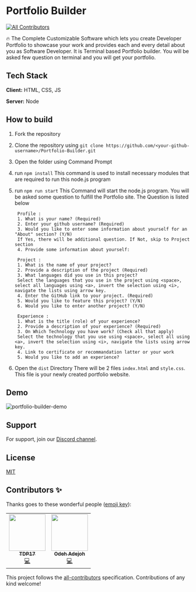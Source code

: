 # Portfolio Builder
<!-- ALL-CONTRIBUTORS-BADGE:START - Do not remove or modify this section -->
[![All Contributors](https://img.shields.io/badge/all_contributors-2-orange.svg?style=flat-square)](#contributors-)
<!-- ALL-CONTRIBUTORS-BADGE:END -->

🔥 The Complete Customizable Software which lets you create Developer Portfolio
to showcase your work and provides each and every detail about you as Software
Developer.
It is Terminal based Portfolio builder. You will be asked few question on terminal and
you will get your portfolio.

## Tech Stack

**Client:** HTML, CSS, JS

**Server:** Node

## How to build

1. Fork the repository

2. Clone the repository using `git clone https://github.com/<your-github-username>/Portfolio-Builder.git`

3. Open the folder using Command Prompt

4. run `npm install`
This command is used to install necessary modules that are required to run this node.js program

5. run `npm run start`
This Command will start the node.js program. You will be asked some question to fulfill the Portfolio site. The Question is listed below

        Profile :
        1. What is your name? (Required)
        2. Enter your github username? (Required)
        3. Would you like to enter some information about yourself for an "About" section? (Y/N)
        If Yes, there will be additional question. If Not, skip to Project section
        4. Provide some information about yourself:

        Project :
        1. What is the name of your project?
        2. Provide a description of the project (Required)
        3. What languages did you use in this project?
        Select the languages that you use in the project using <space>, select all languages using <a>, invert the selection using <i>, navigate the lists using arrow key.
        4. Enter the GitHub link to your project. (Required)
        5. Would you like to feature this project? (Y/N)
        6. Would you like to enter another project? (Y/N)

        Experience :
        1. What is the title (role) of your experience?
        2. Provide a description of your experience? (Required)
        3. On Which Technology you have work? (Check all that apply)
        Select the technology that you use using <space>, select all using <a>, invert the selection using <i>, navigate the lists using arrow key.
        4. Link to certificate or recommandation latter or your work
        5. Would you like to add an experience?

6. Open the `dist` Directory
There will be 2 files `index.html` and `style.css`. This file is your newly created portfolio website.

## Demo

![portfolio-builder-demo](https://user-images.githubusercontent.com/54361799/133764951-4e93943b-41ad-4a7d-969c-3e5a7ca122e0.gif)

## Support

For support, join our [Discord channel](https://discord.gg/zC7C8u54fg).

## License

[MIT](https://choosealicense.com/licenses/mit/)

## Contributors ✨

Thanks goes to these wonderful people ([emoji key](https://allcontributors.org/docs/en/emoji-key)):

<!-- ALL-CONTRIBUTORS-LIST:START - Do not remove or modify this section -->
<!-- prettier-ignore-start -->
<!-- markdownlint-disable -->
<table>
  <tr>
    <td align="center"><a href="https://github.com/TDP17"><img src="https://avatars.githubusercontent.com/u/71214045?v=4?s=100" width="100px;" alt=""/><br /><sub><b>TDP17</b></sub></a><br /><a href="https://github.com/Bauddhik-Geeks/Portfolio-Builder/commits?author=TDP17" title="Code">💻</a></td>
    <td align="center"><a href="https://arcodeh.pro"><img src="https://avatars.githubusercontent.com/u/42589643?v=4?s=100" width="100px;" alt=""/><br /><sub><b>Odeh Adejoh</b></sub></a><br /><a href="https://github.com/Bauddhik-Geeks/Portfolio-Builder/commits?author=stradox4u" title="Code">💻</a></td>
  </tr>
</table>

<!-- markdownlint-restore -->
<!-- prettier-ignore-end -->

<!-- ALL-CONTRIBUTORS-LIST:END -->

This project follows the [all-contributors](https://github.com/all-contributors/all-contributors) specification. Contributions of any kind welcome!